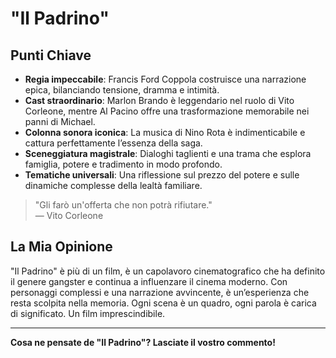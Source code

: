 # **"Il Padrino"**

## Punti Chiave

- **Regia impeccabile**: Francis Ford Coppola costruisce una narrazione epica, bilanciando tensione, dramma e intimità.
- **Cast straordinario**: Marlon Brando è leggendario nel ruolo di Vito Corleone, mentre Al Pacino offre una trasformazione memorabile nei panni di Michael.
- **Colonna sonora iconica**: La musica di Nino Rota è indimenticabile e cattura perfettamente l’essenza della saga.
- **Sceneggiatura magistrale**: Dialoghi taglienti e una trama che esplora famiglia, potere e tradimento in modo profondo.
- **Tematiche universali**: Una riflessione sul prezzo del potere e sulle dinamiche complesse della lealtà familiare.

> "Gli farò un'offerta che non potrà rifiutare."  
> — Vito Corleone

## La Mia Opinione

"Il Padrino" è più di un film, è un capolavoro cinematografico che ha definito il genere gangster e continua a influenzare il cinema moderno. Con personaggi complessi e una narrazione avvincente, è un’esperienza che resta scolpita nella memoria. Ogni scena è un quadro, ogni parola è carica di significato. Un film imprescindibile.

---

**Cosa ne pensate de "Il Padrino"? Lasciate il vostro commento!**
